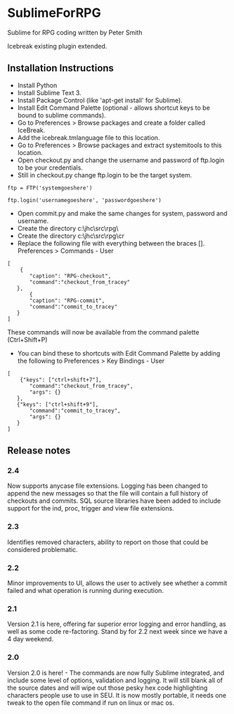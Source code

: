 # SublimeForRPG
Sublime for RPG coding written by Peter Smith 

Icebreak existing plugin extended.

## Installation Instructions

- Install Python
- Install Sublime Text 3.
- Install Package Control (like 'apt-get install' for Sublime).
- Install Edit Command Palette (optional - allows shortcut keys to be bound to sublime commands).
- Go to Preferences > Browse packages and create a folder called IceBreak.
- Add the icebreak.tmlanguage file to this location. 
- Go to Preferences > Browse packages and extract systemitools to this location.
- Open checkout.py and change the username and password of ftp.login to be your credentials. 
- Still in checkout.py change ftp.login to be the target system.
```
ftp = FTP('systemgoeshere')

ftp.login('usernamegoeshere', 'passwordgoeshere')
```

- Open commit.py and make the same changes for system, password and username.
- Create the directory c:\jhc\src\rpg\
- Create the directory c:\jhc\src\rpg\cr
- Replace the following file with everything between the braces []. Preferences > Commands - User

```
[
    {
       "caption": "RPG-checkout",
       "command":"checkout_from_tracey"
   },
       {
       "caption": "RPG-commit",
       "command":"commit_to_tracey"
   }
]
```
These commands will now be available from the command palette (Ctrl+Shift+P)

- You can bind these to shortcuts with Edit Command Palette by adding the following to Preferences > Key Bindings - User
```
[
    {"keys": ["ctrl+shift+7"],
       "command":"checkout_from_tracey",
       "args": {}
   },
   {"keys": ["ctrl+shift+9"],
       "command":"commit_to_tracey",
       "args": {}
   }
]
```

## Release notes

### 2.4
Now supports anycase file extensions.
Logging has been changed to append the new messages so that the file will contain a full history of checkouts and commits.
SQL source libraries have been added to include support for the ind, proc, trigger and view file extensions.
### 2.3
Identifies removed characters, ability to report on those that could be considered problematic.
### 2.2
Minor improvements to UI, allows the user to actively see whether a commit failed and what operation is running during execution.
### 2.1
Version 2.1 is here, offering far superior error logging and error handling, as well as some code re-factoring. Stand by for 2.2 next week since we have a 4 day weekend.
### 2.0
Version 2.0 is here! - The commands are now fully Sublime integrated, and include some level of options, validation and logging. It will still blank all of the source dates and will wipe out those pesky hex code highlighting characters people use to use in SEU. It is now mostly portable, it needs one tweak to the open file command if run on linux or mac os.
